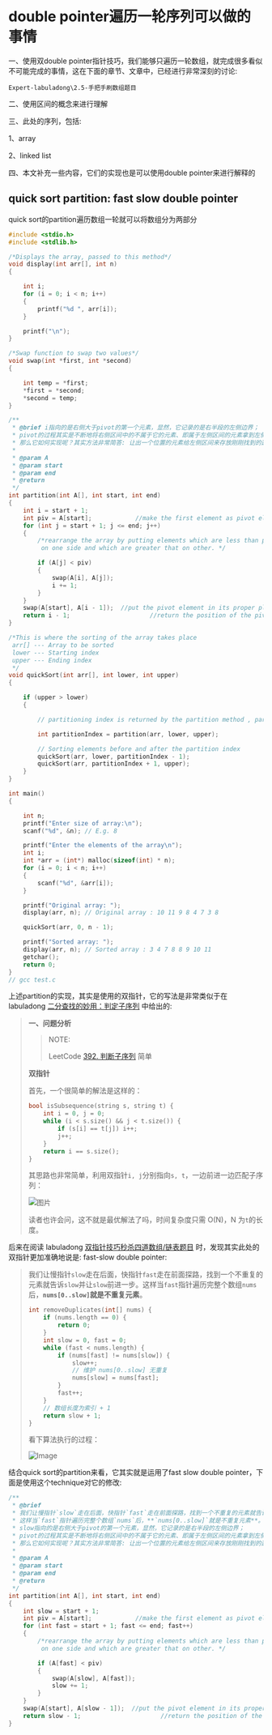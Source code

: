 # double pointer遍历一轮序列可以做的事情

一、使用双double pointer指针技巧，我们能够只遍历一轮数组，就完成很多看似不可能完成的事情，这在下面的章节、文章中，已经进行非常深刻的讨论: 

`Expert-labuladong\2.5-手把手刷数组题目`

二、使用区间的概念来进行理解

三、此处的序列，包括: 

1、array

2、linked list

四、本文补充一些内容，它们的实现也是可以使用double pointer来进行解释的



## quick sort partition: fast slow double pointer

quick sort的partition遍历数组一轮就可以将数组分为两部分

```C
#include <stdio.h>
#include <stdlib.h>

/*Displays the array, passed to this method*/
void display(int arr[], int n)
{

	int i;
	for (i = 0; i < n; i++)
	{
		printf("%d ", arr[i]);
	}

	printf("\n");
}

/*Swap function to swap two values*/
void swap(int *first, int *second)
{

	int temp = *first;
	*first = *second;
	*second = temp;
}

/**
 * @brief i指向的是右侧大于pivot的第一个元素，显然，它记录的是右半段的左侧边界；
 * pivot的过程其实是不断地将右侧区间中的不属于它的元素、即属于左侧区间的元素拿到左侧区间，
 * 那么它如何实现呢？其实方法非常简答: 让出一个位置的元素给左侧区间来存放刚刚找到的这个元素
 *
 * @param A
 * @param start
 * @param end
 * @return
 */
int partition(int A[], int start, int end)
{
	int i = start + 1;
	int piv = A[start];            //make the first element as pivot element.
	for (int j = start + 1; j <= end; j++)
	{
		/*rearrange the array by putting elements which are less than pivot
		 on one side and which are greater that on other. */

		if (A[j] < piv)
		{
			swap(A[i], A[j]);
			i += 1;
		}
	}
	swap(A[start], A[i - 1]);  //put the pivot element in its proper place.
	return i - 1;                      //return the position of the pivot
}

/*This is where the sorting of the array takes place
 arr[] --- Array to be sorted
 lower --- Starting index
 upper --- Ending index
 */
void quickSort(int arr[], int lower, int upper)
{

	if (upper > lower)
	{

		// partitioning index is returned by the partition method , partition element is at its correct poition

		int partitionIndex = partition(arr, lower, upper);

		// Sorting elements before and after the partition index
		quickSort(arr, lower, partitionIndex - 1);
		quickSort(arr, partitionIndex + 1, upper);
	}
}

int main()
{

	int n;
	printf("Enter size of array:\n");
	scanf("%d", &n); // E.g. 8

	printf("Enter the elements of the array\n");
	int i;
	int *arr = (int*) malloc(sizeof(int) * n);
	for (i = 0; i < n; i++)
	{
		scanf("%d", &arr[i]);
	}

	printf("Original array: ");
	display(arr, n); // Original array : 10 11 9 8 4 7 3 8

	quickSort(arr, 0, n - 1);

	printf("Sorted array: ");
	display(arr, n); // Sorted array : 3 4 7 8 8 9 10 11
	getchar();
	return 0;
}
// gcc test.c

```

上述partition的实现，其实是使用的双指针，它的写法是非常类似于在 labuladong [二分查找的妙用：判定子序列](https://mp.weixin.qq.com/s/hWi2hTrQewL_YKioGkXQJg) 中给出的:

> **一、问题分析**
>
> > NOTE: 
> >
> > LeetCode [392. 判断子序列](https://leetcode-cn.com/problems/is-subsequence/) 简单
>
> **双指针**
>
> 首先，一个很简单的解法是这样的：
>
> ```C++
> bool isSubsequence(string s, string t) {
>     int i = 0, j = 0;
>     while (i < s.size() && j < t.size()) {
>         if (s[i] == t[j]) i++;
>         j++;
>     }
>     return i == s.size();
> }
> ```
>
> 其思路也非常简单，利用双指针`i, j`分别指向`s, t`，一边前进一边匹配子序列：
>
> ![图片](https://mmbiz.qpic.cn/mmbiz_gif/map09icNxZ4mnbVC00EzwNpKWVLic67v8fp4AviccRT7S8XlynThhhyUxhB2X63YwDSCyq2ZWcGo6cQS0HhxKiaziaQ/640?wx_fmt=gif&tp=webp&wxfrom=5&wx_lazy=1)
>
> 读者也许会问，这不就是最优解法了吗，时间复杂度只需 O(N)，N 为`t`的长度。



后来在阅读 labuladong  [双指针技巧秒杀四道数组/链表题目](https://mp.weixin.qq.com/s/55UPwGL0-Vgdh8wUEPXpMQ) 时，发现其实此处的双指针更加准确地说是: fast-slow double pointer:

> 我们让慢指针`slow`走在后面，快指针`fast`走在前面探路，找到一个不重复的元素就告诉`slow`并让`slow`前进一步。这样当`fast`指针遍历完整个数组`nums`后，**`nums[0..slow]`就是不重复元素**。
>
> ```C
> int removeDuplicates(int[] nums) {
>     if (nums.length == 0) {
>         return 0;
>     }
>     int slow = 0, fast = 0;
>     while (fast < nums.length) {
>         if (nums[fast] != nums[slow]) {
>             slow++;
>             // 维护 nums[0..slow] 无重复
>             nums[slow] = nums[fast];
>         }
>         fast++;
>     }
>     // 数组长度为索引 + 1
>     return slow + 1;
> }
> ```
>
> 看下算法执行的过程：
>
> ![Image](https://mmbiz.qpic.cn/sz_mmbiz_gif/gibkIz0MVqdFXdiaWmw4sp8GT0YI41Rk5muqNGreX2FbysTeUnlAWECO1eYWc5ZZDPMYCs7ViaHkEaOfK4lI9HD7A/640?wx_fmt=gif&tp=webp&wxfrom=5&wx_lazy=1&wx_co=1)



结合quick sort的partition来看，它其实就是运用了fast slow double pointer，下面是使用这个technique对它的修改:

```c
/**
 * @brief
 * 我们让慢指针`slow`走在后面，快指针`fast`走在前面探路，找到一个不重复的元素就告诉`slow`并让`slow`前进一步。
 * 这样当`fast`指针遍历完整个数组`nums`后，**`nums[0..slow]`就是不重复元素**。
 * slow指向的是右侧大于pivot的第一个元素，显然，它记录的是右半段的左侧边界；
 * pivot的过程其实是不断地将右侧区间中的不属于它的元素、即属于左侧区间的元素拿到左侧区间，
 * 那么它如何实现呢？其实方法非常简答: 让出一个位置的元素给左侧区间来存放刚刚找到的这个元素
 *
 * @param A
 * @param start
 * @param end
 * @return
 */
int partition(int A[], int start, int end)
{
	int slow = start + 1;
	int piv = A[start];            //make the first element as pivot element.
	for (int fast = start + 1; fast <= end; fast++)
	{
		/*rearrange the array by putting elements which are less than pivot
		 on one side and which are greater that on other. */

		if (A[fast] < piv)
		{
			swap(A[slow], A[fast]);
			slow += 1;
		}
	}
	swap(A[start], A[slow - 1]);  //put the pivot element in its proper place.
	return slow - 1;                      //return the position of the pivot
}

```

